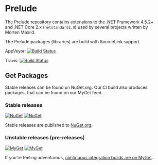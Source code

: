 # Prelude

The Prelude repository contains extensions to the .NET Framework 4.5.2+ and .NET Core 2.x (`netstandard2.0`) used by several projects written by Morten Maxild.

The Prelude packages (libraries) are build with SourceLink support.

AppVeyor: [![Build Status](https://ci.appveyor.com/api/projects/status/kkcqonha77p6dj2l?svg=true)](https://ci.appveyor.com/project/maxild/prelude)

Travis: [![Build Status](https://travis-ci.org/maxild/Prelude.svg)](https://travis-ci.org/maxild/Prelude)

## Get Packages

Stable releases can be found on NuGet.org. Our CI build also produces packages, that can be found on our MyGet feed.

### Stable releases

[![NuGet](https://img.shields.io/nuget/v/Maxfire.Prelude.Core.svg?label=Maxfire.Prelude.Core)](https://www.nuget.org/packages/Maxfire.Prelude.Core/)
[![NuGet](https://img.shields.io/nuget/v/Maxfire.Prelude.ComponentModel.TypeConverter.svg?label=Maxfire.Prelude.ComponentModel.TypeConverter)](https://www.nuget.org/packages/Maxfire.Prelude.ComponentModel.TypeConverter/)

Stable releases are published to [NuGet.org](https://www.nuget.org/packages?q=Maxfire.Prelude).

### Unstable releases (pre-releases)

[![MyGet](https://img.shields.io/myget/maxfire-ci/vpre/Maxfire.Prelude.Core.svg?label=Maxfire.Prelude.Core)](https://www.myget.org/feed/maxfire-ci/package/nuget/Maxfire.Prelude.Core)
[![MyGet](https://img.shields.io/myget/maxfire-ci/vpre/Maxfire.Prelude.ComponentModel.TypeConverter.svg?label=Maxfire.Prelude.ComponentModel.TypeConverter)](https://www.myget.org/feed/maxfire-ci/package/nuget/Maxfire.Prelude.ComponentModel.TypeConverter)

If you're feeling adventurous, [continuous integration builds are on MyGet](https://www.myget.org/gallery/maxfire-ci).
